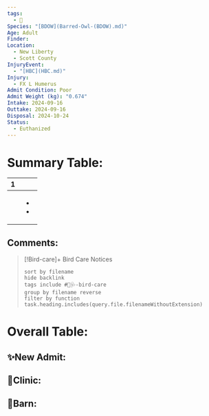 ```yaml
---
tags:
  - 🦅
Species: "[BDOW](Barred-Owl-(BDOW).md)"
Age: Adult
Finder: 
Location:
  - New Liberty
  - Scott County
InjuryEvent:
  - "[HBC](HBC.md)"
Injury:
  - FX L Humerus
Admit Condition: Poor
Admit Weight (kg): "0.674"
Intake: 2024-09-16
Outtake: 2024-09-16
Disposal: 2024-10-24
Status:
  - Euthanized
---
```


# Summary Table:

<div><table class="dataview table-view-table"><thead class="table-view-thead"><tr class="table-view-tr-header"><th class="table-view-th"><span></span><span class="dataview small-text">1</span></th><th class="table-view-th"><span></span></th></tr></thead><tbody class="table-view-tbody"><tr><td><span></span></td><td><ul class="dataview dataview-ul dataview-result-list-ul"><li class="dataview-result-list-li"><span></span></li><li class="dataview-result-list-li"><span></span></li></ul></td></tr></tbody></table></div>

## Comments:

> [!Bird-care]+ Bird Care Notices
>   ```tasks 
>   sort by filename
>   hide backlink
>   tags include #🦅🩺-bird-care 
>   group by filename reverse
>   filter by function task.heading.includes(query.file.filenameWithoutExtension)
>   ```

# Overall Table:

## ✨New Admit:



## 🏥Clinic:



## 🏡Barn:


